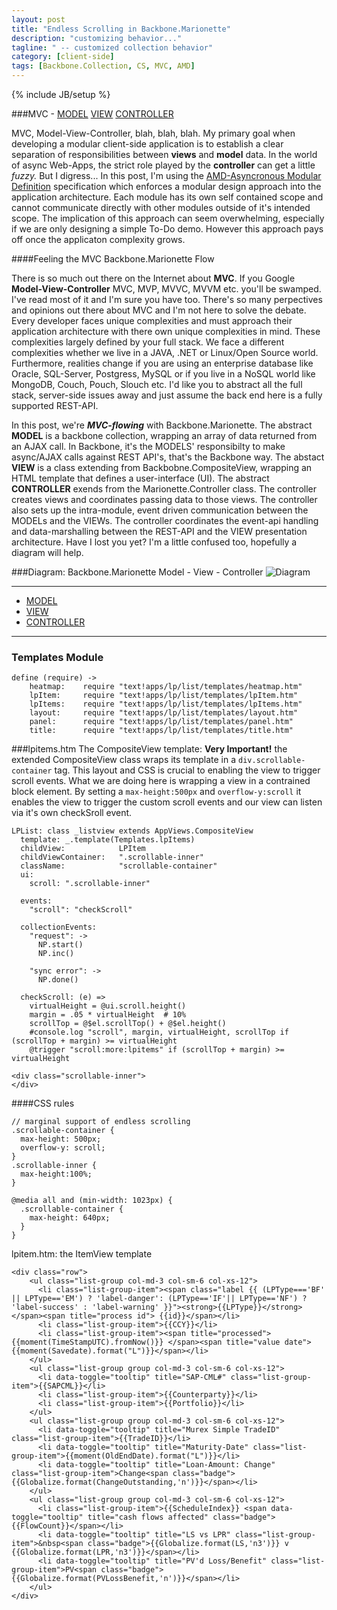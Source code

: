 ```yaml
---
layout: post
title: "Endless Scrolling in Backbone.Marionette"
description: "customizing behavior..."
tagline: " -- customized collection behavior"
category: [client-side] 
tags: [Backbone.Collection, CS, MVC, AMD]
---
```

{% include JB/setup %}

###MVC - [MODEL](http://backbonejs.org/#Collection) [VIEW](http://marionettejs.com/docs/marionette.compositeview.html) [CONTROLLER](http://marionettejs.com/docs/marionette.controller.html)


MVC, Model-View-Controller, blah, blah, blah. My primary goal when developing a modular client-side application is to establish a clear separation of responsibilities between **views** and **model** data. In the world of async Web-Apps, the strict role played by the **controller** can get a little *fuzzy.* But I digress... In this post, I'm using the [AMD-Asyncronous Modular Definition](http://requirejs.org/docs/whyamd.html#amd) specification which enforces a modular design approach into the application architecture. Each module has its own self contained scope and cannot communicate directly with other modules outside of it's intended scope. The implication of this approach can seem overwhelming, especially if we are only designing a simple To-Do demo. However this approach pays off once the applicaton complexity grows.

####Feeling the MVC Backbone.Marionette Flow

There is so much out there on the Internet about **MVC**.  If you Google **Model-View-Controller** MVC, MVP, MVVC, MVVM etc. you'll be swamped.  I've read most of it and I'm sure you have too.  There's so many perpectives and opinions out there about MVC and I'm not here to solve the debate. Every developer faces unique complexities and must approach their application architecture with there own unique complexities in mind.  These complexities largely defined by your full stack.  We face a different complexities whether we live in a JAVA, .NET or Linux/Open Source world. Furthermore, realities change if you are using an enterprise database like Oracle, SQL-Server, Postgress, MySQL or if you live in a NoSQL world like MongoDB, Couch, Pouch, Slouch etc.  I'd like you to abstract all the full stack, server-side issues away and just assume the back end here is a fully supported REST-API.

In this post, we're ***MVC-flowing*** with Backbone.Marionette. The abstract **MODEL** is a backbone collection, wrapping an array of data returned from an AJAX call. In Backbone, it's the MODELS' responsibilty to make async/AJAX calls against REST API's, that's the Backbone way.  The abstact **VIEW** is a class extending from Backbobne.CompositeView, wrapping an HTML template that defines a user-interface (UI).  The abstract **CONTROLLER** exends from the Marionette.Controller class. The controller creates views and coordinates passing data to those views.  The controller also sets up the intra-module, event driven communication between the MODELs and the VIEWs. The controller coordinates the event-api handling and data-marshalling between the REST-API and the VIEW presentation architecture.  Have I lost you yet?  I'm a little confused too, hopefully a diagram will help.

###Diagram: Backbone.Marionette Model - View - Controller 
![Diagram](bbm-mvc-diagram.jpeg)

---

<div role="tabpanel">
  <!-- Nav tabs -->
  <ul class="nav nav-tabs" role="tablist">
    <li role="presentation" class="active"><a href="#model" aria-controls="model" role="tab" data-toggle="tab">MODEL</a></li>
    <li role="presentation"><a href="#view" aria-controls="profile" role="tab" data-toggle="tab">VIEW</a></li>
    <li role="presentation"><a href="#controller" aria-controls="messages" role="tab" data-toggle="tab">CONTROLLER</a></li>
  </ul>

  <!-- Tab panes -->
  <div class="tab-content">
    <div role="tabpanel" class="tab-pane fade in active" id="model">
  		<script src="https://gist.github.com/t2k/dc5300be5343524656fa.js"></script>
		</div>
    <div role="tabpanel" class="tab-pane fade" id="view">
    	<script src="https://gist.github.com/t2k/ccde4a35397ee661b47b.js"></script>
    </div>
    <div role="tabpanel" class="tab-pane fade" id="controller">
    	<script src="https://gist.github.com/t2k/762d37c61fb7ab4b62cc.js"></script>			
    </div>
  </div>
</div>

---

### Templates Module

~~~
define (require) ->
    heatmap:    require "text!apps/lp/list/templates/heatmap.htm"
    lpItem:     require "text!apps/lp/list/templates/lpItem.htm"
    lpItems:    require "text!apps/lp/list/templates/lpItems.htm"
    layout:     require "text!apps/lp/list/templates/layout.htm"
    panel:      require "text!apps/lp/list/templates/panel.htm"
    title:      require "text!apps/lp/list/templates/title.htm"
~~~


###lpitems.htm
The CompositeView template:
**Very Important!** the extended CompositeView 
class wraps its template in a ``div.scrollable-container`` tag. This layout and CSS is 
crucial to enabling the view to trigger scroll events.  What we are doing here is wrapping
a view in a contrained block element.  By setting a ``max-height:500px`` and ``overflow-y:scroll``
it enables the view to trigger the custom scroll events and our view can listen via it's own 
checkSroll event.  

	LPList: class _listview extends AppViews.CompositeView
	  template: _.template(Templates.lpItems)
	  childView:            LPItem
	  childViewContainer:   ".scrollable-inner"
	  className:            "scrollable-container"
	  ui:
	    scroll: ".scrollable-inner"
	              
	  events: 
	    "scroll": "checkScroll"
	    
	  collectionEvents:
	    "request": ->
	      NP.start()
	      NP.inc()

	    "sync error": ->
	      NP.done()

	  checkScroll: (e) =>
	    virtualHeight = @ui.scroll.height()
	    margin = .05 * virtualHeight  # 10%
	    scrollTop = @$el.scrollTop() + @$el.height()
	    #console.log "scroll", margin, virtualHeight, scrollTop if (scrollTop + margin) >= virtualHeight
	    @trigger "scroll:more:lpitems" if (scrollTop + margin) >= virtualHeight




~~~
<div class="scrollable-inner">
</div>
~~~

####CSS rules
~~~
// marginal support of endless scrolling
.scrollable-container {
  max-height: 500px;
  overflow-y: scroll;
}
.scrollable-inner {
  max-height:100%;
}

@media all and (min-width: 1023px) {
  .scrollable-container {
    max-height: 640px;
  }
}

~~~


lpitem.htm:  the ItemView template

~~~
<div class="row">
    <ul class="list-group col-md-3 col-sm-6 col-xs-12">
      <li class="list-group-item"><span class="label {{ (LPType==='BF' || LPType=='EM') ? 'label-danger': (LPType=='IF'|| LPType=='NF') ? 'label-success' : 'label-warning' }}"><strong>{{LPType}}</strong></span><span title="process id"> {{id}}</span></li>
      <li class="list-group-item">{{CCY}}</li>
      <li class="list-group-item"><span title="processed">{{moment(TimeStampUTC).fromNow()}} </span><span title="value date"> {{moment(Savedate).format("L")}}</span></li>
    </ul>
    <ul class="list-group group col-md-3 col-sm-6 col-xs-12">
      <li data-toggle="tooltip" title="SAP-CML#" class="list-group-item">{{SAPCML}}</li>
      <li class="list-group-item">{{Counterparty}}</li>
      <li class="list-group-item">{{Portfolio}}</li>
    </ul>
    <ul class="list-group group col-md-3 col-sm-6 col-xs-12">
      <li data-toggle="tooltip" title="Murex Simple TradeID" class="list-group-item">{{TradeID}}</li>
      <li data-toggle="tooltip" title="Maturity-Date" class="list-group-item">{{moment(OldEndDate).format("L")}}</li>
      <li data-toggle="tooltip" title="Loan-Amount: Change" class="list-group-item">Change<span class="badge">{{Globalize.format(ChangeOutstanding,'n')}}</span></li>
    </ul>
    <ul class="list-group group col-md-3 col-sm-6 col-xs-12">
      <li class="list-group-item">{{ScheduleIndex}} <span data-toggle="tooltip" title="cash flows affected" class="badge">{{FlowCount}}</span></li>
      <li data-toggle="tooltip" title="LS vs LPR" class="list-group-item">&nbsp<span class="badge">{{Globalize.format(LS,'n3')}} v {{Globalize.format(LPR,'n3')}}</span></li>
      <li data-toggle="tooltip" title="PV'd Loss/Benefit" class="list-group-item">PV<span class="badge">{{Globalize.format(PVLossBenefit,'n')}}</span></li>
    </ul>
</div>
~~~
